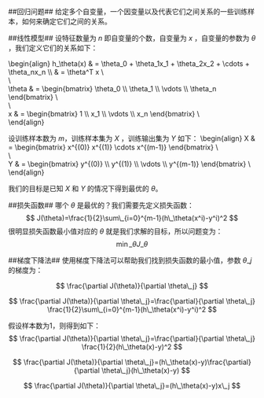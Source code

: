 

##回归问题##
给定多个自变量，一个因变量以及代表它们之间关系的一些训练样本，如何来确定它们之间的关系。

##线性模型##
设特征数量为 $n$ 即自变量的个数，自变量为 $x$ ，自变量的参数为 $\theta$ ，我们定义它们的关系如下：

\begin{align}
h\_\theta(x) & = \theta\_0 + \theta\_1x\_1 + \theta\_2x\_2 + \cdots + \theta\_nx\_n \\\\
& = \theta^T x \\\
\\\
\theta & =
\begin{bmatrix}
\theta\_0 \\\\
\theta\_1 \\\\
\vdots    \\\\
\theta\_n
\end{bmatrix}
\\\
\\\
x & =
\begin{bmatrix}
1       \\\\
x\_1    \\\\
\vdots  \\\\
x\_n
\end{bmatrix}
\\\
\end{align}

设训练样本数为 $m$，训练样本集为 $X$ ，训练输出集为 $Y$ 如下：
\begin{align}
X & =
\begin{bmatrix}
x^{(0)} x^{(1)} \cdots x^{(m-1)}
\end{bmatrix}
\\\
\\\
Y & =
\begin{bmatrix}
y^{(0)}       \\\\
y^{(1)}       \\\\
\vdots        \\\\
y^{(m-1)}
\end{bmatrix}
\\\
\end{align}

我们的目标是已知 $X$ 和 $Y$ 的情况下得到最优的 $\theta$。

##损失函数##
哪个 $\theta$ 是最优的？我们需要先定义损失函数：
$$
J(\theta)=\frac{1}{2}\sum\_{i=0}^{m-1}(h\_\theta(x^i)-y^i)^2
$$
很明显损失函数最小值对应的 $\theta$ 就是我们求解的目标，所以问题变为：
$$
\min\_\theta J\_\theta
$$

##梯度下降法##
使用梯度下降法可以帮助我们找到损失函数的最小值，参数 $\theta\_j$的梯度为：

$$
\frac{\partial J(\theta)}{\partial \theta\_j}
$$

$$
\frac{\partial J(\theta)}{\partial \theta\_j}=\frac{\partial}{\partial \theta\_j} \frac{1}{2}\sum\_{i=0}^{m-1}(h\_\theta(x^i)-y^i)^2
$$

假设样本数为1，则得到如下：
$$
\frac{\partial J(\theta)}{\partial \theta\_j}=\frac{\partial}{\partial \theta\_j} \frac{1}{2}(h\_\theta(x)-y)^2
$$

$$
\frac{\partial J(\theta)}{\partial \theta\_j}=(h\_\theta(x)-y)\frac{\partial}{\partial \theta\_j}(h\_\theta(x)-y)
$$

$$
\frac{\partial J(\theta)}{\partial \theta\_j}=(h\_\theta(x)-y)x\_j
$$
